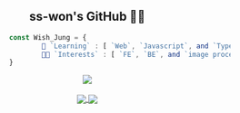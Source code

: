 <div align="center">
        
## ss-won's GitHub 🤟🏻
<!--🐥 [![Hits](https://hits.seeyoufarm.com/api/count/incr/badge.svg?url=https%3A%2F%2Fgithub.com%2Fss-won&count_bg=%2379C83D&title_bg=%23555555&title=hits&edge_flat=false)](https://hits.seeyoufarm.com)-->

</div>

```javascript
                const Wish_Jung = {       
                        🌱 `Learning` : [ `Web`, `Javascript`, and `Typescript` ],
                        💃🏻 `Interests` : [ `FE`, `BE`, and `image processing` ]       
                }
```
<div align=center>
        
  <a href="https://github.com/anuraghazra/github-readme-stats">
  <img align="center" src="https://github-readme-stats.vercel.app/api?username=ss-won&&show_icons=true&&theme=dracula" />
  </a>
  <br/><br/>
  
  <a href="https://velog.io/@ss-won">
    <img align="center" src="http://img.shields.io/badge/-Tech%20blog-black?style=flat-square&logo=github&link=https://velog.io/@ss-won" />
  </a>
  <a href="mailto:swj960515@gmail.com">
    <img align="center" src="http://img.shields.io/badge/-Gmail-white?style=flat-square&logo=gmail&link=mailto:swj960515@gmail.com" />
</div>
<!--
**ss-won/ss-won** is a ✨ _special_ ✨ repository because its `README.md` (this file) appears on your GitHub profile.-->
</div>

